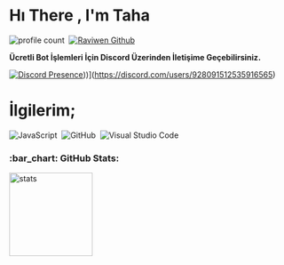 # Hı There , I'm Taha
![profile count](https://komarev.com/ghpvc/?username=tahawrld&color=8b72ff)&nbsp;
[![Raviwen Github ](https://img.shields.io/github/followers/tahawrld?label=follow&style=social)](https://github.com/tahawrld)&nbsp;

**Ücretli Bot İşlemleri İçin Discord Üzerinden İletişime Geçebilirsiniz.**

[![Discord Presence](https://lanyard.cnrad.dev/api/1035992211407507486)](https://discord.com/users/1035992211407507486)))](https://discord.com/users/928091512535916565)

# İlgilerim;
![JavaScript](https://img.shields.io/badge/-JavaScript-05122A?style=flat&logo=javascript)&nbsp;
![GitHub](https://img.shields.io/badge/-GitHub-05122A?style=flat&logo=github)&nbsp;
![Visual Studio Code](https://img.shields.io/badge/-Visual%20Studio%20Code-05122A?style=flat&logo=visual-studio-code&logoColor=007ACC)&nbsp;


<h3 align="left">:bar_chart: GitHub Stats:</h3>
<p align="left">
   <img src="https://github-readme-stats.vercel.app/api?username=raviwen&count_private=true&show_icons=true&theme=dark&hide_border=true" width="%100" height="150px" alt="stats" />
